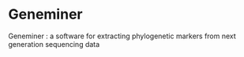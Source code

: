 # Geneminer
Geneminer : a software for extracting phylogenetic markers from next generation sequencing data
